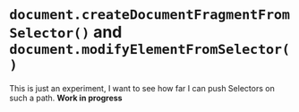 # `document.createDocumentFragmentFromSelector()` and `document.modifyElementFromSelector()`
This is just an experiment, I want to see how far I can push Selectors on such a path. **Work in progress**
